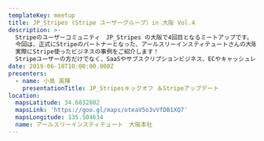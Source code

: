 ```yaml
---
templateKey: meetup
title: JP_Stripes (Stripe ユーザーグループ）in 大阪 Vol.4
description: >-
  Stripeのユーザーコミュニティ　JP_Stripes の大阪で4回目となるミートアップです。
  今回は、正式にStripeのパートナーとなった、アールスリーインスティテュートさんの大阪オフィスを会場に開催致します！
  実際にStripe使ったビジネスの事例をご紹介します！ 
  Stripeユーザーの方だけでなく、SaaSやサブスクリプションビジネス、ECやキャッシュレス全般にご興味ある方のご参加をお待ちしています。
date: 2019-06-18T10:00:00.000Z
presenters:
  - name: 小島 英揮
    presentationTitle: JP_Stripesキックオフ ＆Stripeアップデート
location:
  mapsLatitude: 34.6832802
  mapsLink: 'https://goo.gl/maps/oteaV5o3vVfDB1XQ7'
  mapsLongitude: 135.504634
  name: アールスリーインスティテュート　大阪本社
---
```


